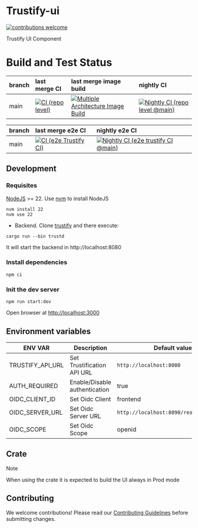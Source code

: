 # Trustify-ui

[![contributions welcome](https://img.shields.io/badge/contributions-welcome-brightgreen.svg?style=flat)](https://github.com/guacsec/trustify-ui/pulls)

Trustify UI Component

# Build and Test Status

| branch | last merge CI | last merge image build | nightly CI |
| :----- | :------------ | :--------------------- | :--------- |
| main   | [![CI (repo level)](https://github.com/guacsec/trustify-ui/actions/workflows/ci-repo.yaml/badge.svg?branch=main&event=push)](https://github.com/guacsec/trustify-ui/actions/workflows/ci-repo.yaml?query=branch%3Amain+event%3Apush)           | [![Multiple Architecture Image Build](https://github.com/guacsec/trustify-ui/actions/workflows/image-build.yaml/badge.svg?branch=main&event=push)](https://github.com/guacsec/trustify-ui/actions/workflows/image-build.yaml?query=branch%3Amain+event%3Apush)                    | [![Nightly CI (repo level @main)](https://github.com/guacsec/trustify-ui/actions/workflows/nightly-ci-repo.yaml/badge.svg?branch=main&event=schedule)](https://github.com/guacsec/trustify-ui/actions/workflows/nightly-ci-repo.yaml?query=branch%3Amain+event%3Aschedule)       |

| branch | last merge e2e CI | nightly e2e CI |
| :----- | :---------------- | :------------- |
| main   | [![CI (e2e Trustify CI)](https://github.com/guacsec/trustify-ui/actions/workflows/ci-e2e.yaml/badge.svg?branch=main&event=push)](https://github.com/guacsec/trustify-ui/actions/workflows/ci-e2e.yaml?query=branch%3Amain+event%3Apush)               | [![Nightly CI (e2e trustify CI @main)](https://github.com/guacsec/trustify-ui/actions/workflows/nightly-ci-e2e.yaml/badge.svg?branch=main&event=schedule)](https://github.com/guacsec/trustify-ui/actions/workflows/nightly-ci-e2e.yaml?query=branch%3Amain+event%3Aschedule)            |

## Development

### Requisites

[NodeJS](https://nodejs.org) >= 22. Use [nvm](https://nodejs.org/en/download) to install NodeJS

```shell
nvm install 22
nvm use 22
```

- Backend. Clone [trustify](https://github.com/guacsec/trustify) and there execute:

```shell
cargo run --bin trustd
```

It will start the backend in http://localhost:8080

### Install dependencies

```shell
npm ci
```

### Init the dev server

```shell
npm run start:dev
```

Open browser at <http://localhost:3000>

## Environment variables

| ENV VAR             | Description                   | Default value                           |
| ------------------- | ----------------------------- | --------------------------------------- |
| TRUSTIFY_API_URL    | Set Trustification API URL    | `http://localhost:8080`                 |
| AUTH_REQUIRED       | Enable/Disable authentication | true                                    |
| OIDC_CLIENT_ID      | Set Oidc Client               | frontend                                |
| OIDC_SERVER_URL     | Set Oidc Server URL           | `http://localhost:8090/realms/trustify` |
| OIDC_SCOPE          | Set Oidc Scope                | openid                                  |

## Crate

> [!NOTE]
> When using the crate it is expected to build the UI always in Prod mode

## Contributing

We welcome contributions! Please read our [Contributing Guidelines](CONTRIBUTING.md) before submitting changes.
